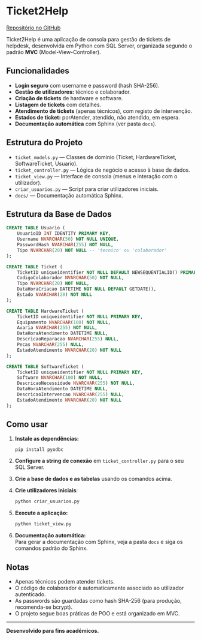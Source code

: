 # Ticket2Help

[Repositório no GitHub](https://github.com/ducline/Exame-Pratico)

Ticket2Help é uma aplicação de consola para gestão de tickets de helpdesk, desenvolvida em Python com SQL Server, organizada segundo o padrão **MVC** (Model-View-Controller).

## Funcionalidades

- **Login seguro** com username e password (hash SHA-256).
- **Gestão de utilizadores:** técnico e colaborador.
- **Criação de tickets** de hardware e software.
- **Listagem de tickets** com detalhes.
- **Atendimento de tickets** (apenas técnicos), com registo de intervenção.
- **Estados de ticket:** porAtender, atendido, não atendido, em espera.
- **Documentação automática** com Sphinx (ver pasta `docs`).

## Estrutura do Projeto

- `ticket_models.py` — Classes de domínio (Ticket, HardwareTicket, SoftwareTicket, Usuario).
- `ticket_controller.py` — Lógica de negócio e acesso à base de dados.
- `ticket_view.py` — Interface de consola (menus e interação com o utilizador).
- `criar_usuarios.py` — Script para criar utilizadores iniciais.
- `docs/` — Documentação automática Sphinx.

## Estrutura da Base de Dados

```sql
CREATE TABLE Usuario (
    UsuarioID INT IDENTITY PRIMARY KEY,
    Username NVARCHAR(50) NOT NULL UNIQUE,
    PasswordHash NVARCHAR(255) NOT NULL,
    Tipo NVARCHAR(20) NOT NULL -- 'tecnico' ou 'colaborador'
);

CREATE TABLE Ticket (
    TicketID uniqueidentifier NOT NULL DEFAULT NEWSEQUENTIALID() PRIMARY KEY,
    CodigoColaborador NVARCHAR(50) NOT NULL,
    Tipo NVARCHAR(20) NOT NULL,
    DataHoraCriacao DATETIME NOT NULL DEFAULT GETDATE(),
    Estado NVARCHAR(20) NOT NULL
);

CREATE TABLE HardwareTicket (
    TicketID uniqueidentifier NOT NULL PRIMARY KEY,
    Equipamento NVARCHAR(100) NOT NULL,
    Avaria NVARCHAR(255) NOT NULL,
    DataHoraAtendimento DATETIME NULL,
    DescricaoReparacao NVARCHAR(255) NULL,
    Pecas NVARCHAR(255) NULL,
    EstadoAtendimento NVARCHAR(20) NOT NULL
);

CREATE TABLE SoftwareTicket (
    TicketID uniqueidentifier NOT NULL PRIMARY KEY,
    Software NVARCHAR(100) NOT NULL,
    DescricaoNecessidade NVARCHAR(255) NOT NULL,
    DataHoraAtendimento DATETIME NULL,
    DescricaoIntervencao NVARCHAR(255) NULL,
    EstadoAtendimento NVARCHAR(20) NOT NULL
);
```

## Como usar

1. **Instale as dependências:**
   ```
   pip install pyodbc
   ```

2. **Configure a string de conexão** em `ticket_controller.py` para o seu SQL Server.

3. **Crie a base de dados e as tabelas** usando os comandos acima.

4. **Crie utilizadores iniciais**:
   ```bash
   python criar_usuarios.py
   ```

5. **Execute a aplicação:**
   ```bash
   python ticket_view.py
   ```

6. **Documentação automática:**  
   Para gerar a documentação com Sphinx, veja a pasta `docs` e siga os comandos padrão do Sphinx.

## Notas

- Apenas técnicos podem atender tickets.
- O código de colaborador é automaticamente associado ao utilizador autenticado.
- As passwords são guardadas como hash SHA-256 (para produção, recomenda-se bcrypt).
- O projeto segue boas práticas de POO e está organizado em MVC.

---

**Desenvolvido para fins académicos.**